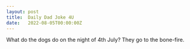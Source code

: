 ```yaml
---
layout: post
title:  Daily Dad Joke 4U
date:   2022-08-05T00:00:00Z
---
```

What do the dogs do on the night of 4th July? They go to the bone-fire.

